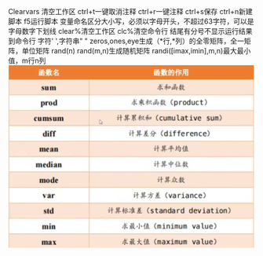 Clearvars 清空工作区
ctrl+t一键取消注释
ctrl+r一键注释
ctrl+s保存
ctrl+n新建脚本
f5运行脚本
变量命名区分大小写，必须以字母开头，不超过63字符，可以是字母数字下划线
clear%清空工作区
clc%清空命令行
结尾有分号不显示运行结果到命令行
字符' ',字符串" "
zeros,ones,eye生成（*行,*列）的全零矩阵，全一矩阵，单位矩阵
rand(n) rand(m,n)生成随机矩阵
randi([imax,imin],m,n)最大最小值，m行n列
![输入图片说明](/imgs/2024-07-25/UCszYfQHIAH69jgk.png)

<!--stackedit_data:
eyJoaXN0b3J5IjpbLTM1MDM2NjY2MywxMDgyNDIwOTU2LDcyOD
EyMzQ3MywtMjA5NDQxOTVdfQ==
-->